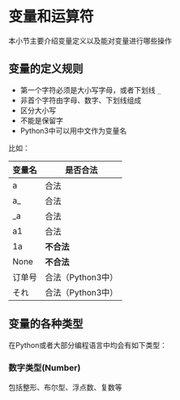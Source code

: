 # 变量和运算符

本小节主要介绍变量定义以及能对变量进行哪些操作

## 变量的定义规则

- 第一个字符必须是大小写字母，或者下划线 `_`
- 非首个字符由字母、数字、下划线组成
- 区分大小写
- 不能是保留字
- Python3中可以用中文作为变量名

比如：

| 变量名 | 是否合法          |
| ------ | ----------------- |
| a      | 合法              |
| a_     | 合法              |
| _a     | 合法              |
| a1     | 合法              |
| 1a     | **不合法**        |
| None   | **不合法**        |
| 订单号 | 合法（Python3中） |
| それ   | 合法（Python3中） |

## 变量的各种类型

在Python或者大部分编程语言中均会有如下类型：

### 数字类型(Number)

包括整形、布尔型、浮点数、复数等